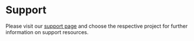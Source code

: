 # Support
Please visit our [support page](https://aivot.de/support) and choose the respective project for further information
on support resources.